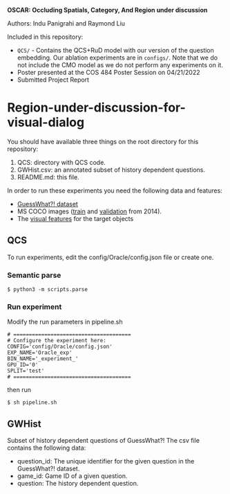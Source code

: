 **OSCAR: Occluding Spatials, Category, And Region under discussion**

Authors: Indu Panigrahi and Raymond Liu

Included in this repository:
* ``QCS/`` - Contains the QCS+RuD model with our version of the question embedding. Our ablation experiments are in ``configs/``. Note that we do not include the CMO model as we do not perform any experiments on it.
* Poster presented at the COS 484 Poster Session on 04/21/2022
* Submitted Project Report

# Region-under-discussion-for-visual-dialog

You should have available three things on the root directory for this repository:
1. QCS: directory with QCS code.
2. GWHist.csv: an annotated subset of history dependent questions.
3. README.md: this file.

In order to run these experiments you need the following data and features:

+ [GuessWhat?! dataset](https://drive.google.com/file/d/1JiJIV_Ve65SHriU8veTtLVWmlM-Nu6pi/view?usp=sharing)
+ MS COCO images ([train](images.cocodataset.org/zips/train2014.zip) and [validation](images.cocodataset.org/zips/val2014.zip) from 2014).
+ The [visual features](https://drive.google.com/file/d/1t1PoKWkrDoKlQwJehtG2mHiuJ5B9-Al2/view?usp=sharing) for the target objects

## QCS
To run experiments, edit the config/Oracle/config.json file or create one.

### Semantic parse
```
$ python3 -m scripts.parse
```

### Run experiment
Modify the run parameters in pipeline.sh

```
# ======================================
# Configure the experiment here:
CONFIG='config/Oracle/config.json'
EXP_NAME='Oracle_exp'
BIN_NAME='_experiment_'
GPU_ID='0'
SPLIT='test'
# ======================================
```
then run
```
$ sh pipeline.sh
```

## GWHist

Subset of history dependent questions of GuessWhat?!
The csv file contains the following data:

- question\_id: The unique identifier for the given question in the GuessWhat?! dataset.
- game\_id: Game ID of a given question.
- question: The history dependent question.


